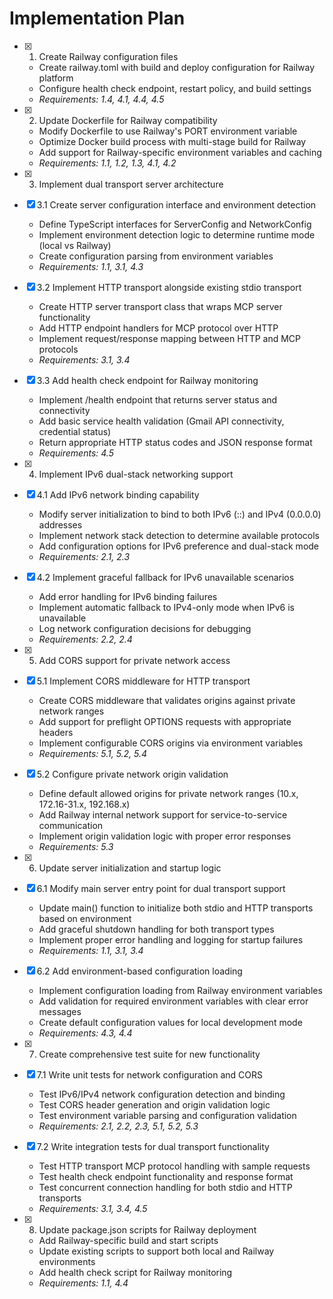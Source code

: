 # Implementation Plan

- [x] 1. Create Railway configuration files
  - Create railway.toml with build and deploy configuration for Railway platform
  - Configure health check endpoint, restart policy, and build settings
  - _Requirements: 1.4, 4.1, 4.4, 4.5_

- [x] 2. Update Dockerfile for Railway compatibility
  - Modify Dockerfile to use Railway's PORT environment variable
  - Optimize Docker build process with multi-stage build for Railway
  - Add support for Railway-specific environment variables and caching
  - _Requirements: 1.1, 1.2, 1.3, 4.1, 4.2_

- [x] 3. Implement dual transport server architecture
- [x] 3.1 Create server configuration interface and environment detection
  - Define TypeScript interfaces for ServerConfig and NetworkConfig
  - Implement environment detection logic to determine runtime mode (local vs Railway)
  - Create configuration parsing from environment variables
  - _Requirements: 1.1, 3.1, 4.3_

- [x] 3.2 Implement HTTP transport alongside existing stdio transport
  - Create HTTP server transport class that wraps MCP server functionality
  - Add HTTP endpoint handlers for MCP protocol over HTTP
  - Implement request/response mapping between HTTP and MCP protocols
  - _Requirements: 3.1, 3.4_

- [x] 3.3 Add health check endpoint for Railway monitoring
  - Implement /health endpoint that returns server status and connectivity
  - Add basic service health validation (Gmail API connectivity, credential status)
  - Return appropriate HTTP status codes and JSON response format
  - _Requirements: 4.5_

- [x] 4. Implement IPv6 dual-stack networking support
- [x] 4.1 Add IPv6 network binding capability
  - Modify server initialization to bind to both IPv6 (::) and IPv4 (0.0.0.0) addresses
  - Implement network stack detection to determine available protocols
  - Add configuration options for IPv6 preference and dual-stack mode
  - _Requirements: 2.1, 2.3_

- [x] 4.2 Implement graceful fallback for IPv6 unavailable scenarios
  - Add error handling for IPv6 binding failures
  - Implement automatic fallback to IPv4-only mode when IPv6 is unavailable
  - Log network configuration decisions for debugging
  - _Requirements: 2.2, 2.4_

- [x] 5. Add CORS support for private network access
- [x] 5.1 Implement CORS middleware for HTTP transport
  - Create CORS middleware that validates origins against private network ranges
  - Add support for preflight OPTIONS requests with appropriate headers
  - Implement configurable CORS origins via environment variables
  - _Requirements: 5.1, 5.2, 5.4_

- [x] 5.2 Configure private network origin validation
  - Define default allowed origins for private network ranges (10.x, 172.16-31.x, 192.168.x)
  - Add Railway internal network support for service-to-service communication
  - Implement origin validation logic with proper error responses
  - _Requirements: 5.3_

- [x] 6. Update server initialization and startup logic
- [x] 6.1 Modify main server entry point for dual transport support
  - Update main() function to initialize both stdio and HTTP transports based on environment
  - Add graceful shutdown handling for both transport types
  - Implement proper error handling and logging for startup failures
  - _Requirements: 1.1, 3.1, 3.4_

- [x] 6.2 Add environment-based configuration loading
  - Implement configuration loading from Railway environment variables
  - Add validation for required environment variables with clear error messages
  - Create default configuration values for local development mode
  - _Requirements: 4.3, 4.4_

- [x] 7. Create comprehensive test suite for new functionality
- [x] 7.1 Write unit tests for network configuration and CORS
  - Test IPv6/IPv4 network configuration detection and binding
  - Test CORS header generation and origin validation logic
  - Test environment variable parsing and configuration validation
  - _Requirements: 2.1, 2.2, 2.3, 5.1, 5.2, 5.3_

- [x] 7.2 Write integration tests for dual transport functionality
  - Test HTTP transport MCP protocol handling with sample requests
  - Test health check endpoint functionality and response format
  - Test concurrent connection handling for both stdio and HTTP transports
  - _Requirements: 3.1, 3.4, 4.5_

- [x] 8. Update package.json scripts for Railway deployment
  - Add Railway-specific build and start scripts
  - Update existing scripts to support both local and Railway environments
  - Add health check script for Railway monitoring
  - _Requirements: 1.1, 4.4_